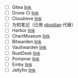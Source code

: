 - [ ] Gitea [link](https://gitea.io/zh-cn/)
- [ ] Drone CI [link](https://www.drone.io/)
- [ ] Cloudreve [link](https://cloudreve.org/)
- [ ] 为知笔记（已用 [obsidian](https://obsidian.md/) 代替）
- [ ] Harbor [link](https://goharbor.io/)
- [ ] ChartMuseum [link](https://chartmuseum.com/)
- [ ] Bitwarden [link](https://bitwarden.com/open-source/)
- [ ] Vaultwarden [link](https://github.com/dani-garcia/vaultwarden)
- [ ] RustDesk [link](https://rustdesk.com/)
- [ ] Portainer [link](https://www.portainer.io/)
- [ ] Emby [link](https://emby.media/)
- [ ] Jellyfin [link](https://jellyfin.org/)